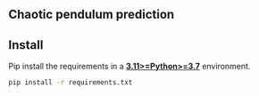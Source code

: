 ## Chaotic pendulum prediction

## Install

Pip install the requirements in a
[**3.11>=Python>=3.7**](https://www.python.org/) environment.

```bash
pip install -r requirements.txt
```